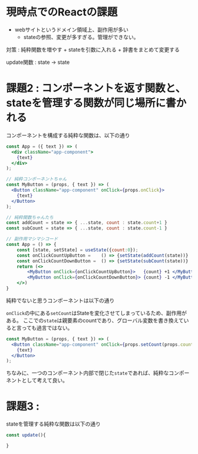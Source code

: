 


# 現時点でのReactの課題

- webサイトというドメイン領域上、副作用が多い
    - stateの参照、変更が多すぎる。管理ができない。

対策 : 純粋関数を増やす + stateを引数に入れる + 辞書をまとめて変更する

update関数 : state -> state




# 課題2 : コンポーネントを返す関数と、stateを管理する関数が同じ場所に書かれる

コンポーネントを構成する純粋な関数は、以下の通り

```jsx
const App = ({ text }) => (
  <div className="app-component">
    {text}
  </div>
);
```

```jsx
// 純粋コンポーネントちゃん
const MyButton = (props, { text }) => (
  <Button className="app-component" onClick={props.onClick}>
    {text}
  </Button>
);

// 純粋関数ちゃんたち
const addCount = state => { ...state, count : state.count+1 }
const subCount = state => { ...state, count : state.count-1 }

// 副作用マシマシコード
const App = () => {
    const [state, setState] = useState({count:0});
    const onClickCountUpButton =    () => {setState(addCount(state))}
    const onClickCountDownButton =  () => {setState(subCount(state))}
    return (<>
        <MyButton onClick={onClickCountUpButton}>   {count} +1 </MyButton>
        <MyButton onClick={onClickCountDownButton}> {count} -1 </MyButton>
    </>)
}
```

純粋でないと思うコンポーネントは以下の通り

`onClick`の中にある`setCount`はStateを変化させてしまっているため、副作用がある。
ここでの`state`は親要素のcountであり、グローバル変数を書き換えていると言っても過言ではない。

```jsx
const MyButton = (props, { text }) => (
  <Button className="app-component" onClick={props.setCount(props.count + 1)}>
    {text}
  </Button>
);
```

ちなみに、一つのコンポーネント内部で閉じた`state`であれば、純粋なコンポーネントとして考えて良い。









# 課題3 : 

stateを管理する純粋な関数は以下の通り


```jsx
const update(){

}
```














